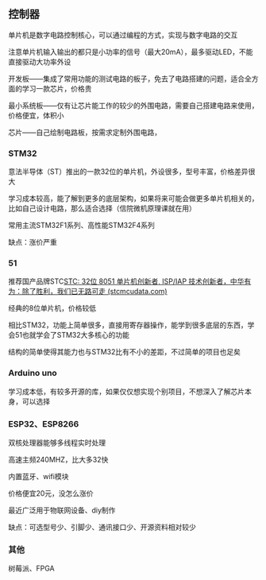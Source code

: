 ## 控制器

单片机是数字电路控制核心，可以通过编程的方式，实现与数字电路的交互

注意单片机输入输出的都只是小功率的信号（最大20mA），最多驱动LED，不能直接驱动大功率外设

开发板——集成了常用功能的测试电路的板子，免去了电路搭建的问题，适合全方面的学习一款芯片，价格贵

最小系统板——仅有让芯片能工作的较少的外围电路，需要自己搭建电路来使用，价格便宜，体积小

芯片——自己绘制电路板，按需求定制外围电路，

### STM32

意法半导体（ST）推出的一款32位的单片机，外设很多，型号丰富，价格差异很大

学习成本较高，能了解到更多的底层架构，如果将来可能会做更多单片机相关的，比如自己设计电路，那么适合选择（信院微机原理课就在用）

常用主流STM32F1系列、高性能STM32F4系列

缺点：涨价严重

### 51

推荐国产品牌STC[STC: 32位 8051 单片机创新者, ISP/IAP 技术创新者，中华有为：除了胜利，我们已无路可走 (stcmcudata.com)](http://www.stcmcudata.com/)

经典的8位单片机，价格较低

相比STM32，功能上简单很多，直接用寄存器操作，能学到很多底层的东西，学会51也就学会了STM32大多核心的功能

结构的简单使得其能力也与STM32比有不小的差距，不过简单的项目也足矣

### Arduino uno

学习成本低，有较多开源的库，如果仅仅想实现个别项目，不想深入了解芯片本身，可以选择

### ESP32、ESP8266

双核处理器能够多线程实时处理

高速主频240MHZ，比大多32快

内置蓝牙、wifi模块

价格便宜20元，没怎么涨价

最近广泛用于物联网设备、diy制作

缺点：可选型号少、引脚少、通讯接口少、开源资料相对较少

### 其他

树莓派、FPGA